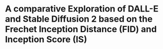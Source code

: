 <H1><b>A comparative Exploration of DALL-E and Stable Diffusion 2 based on the Frechet Inception Distance (FID) and Inception Score (IS)</b></H1>
